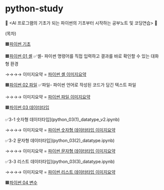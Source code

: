 # python-study
🐍 <AI 프로그램의 기초가 되는 파이썬의 기초부터 시작하는 공부노트 및 코딩연습> 🐍

(목차)

🟧[파이썬 기초](python_0.ipynb)

🟧[파이썬 01 셸](python_01_shell.ipynb)
✅셸- 파이썬 명령어를 직접 입력하고 결과를 바로 확인할 수 있는 대화형 환경

→→→→ 이미지요약 = [파이썬 셸 이미지요약](파이썬_01_이미지요약.png)

🟧[파이썬 02 파일](python_02_file.ipynb)
✅파일- 파이썬 언어로 작성된 코드가 담긴 텍스트 파일

→→→→ 이미지요약 = [파이썬 파일 이미지요약](파이썬_02_이미지요약.png)

🟧[파이썬 03 데이터타입](python_03(0)_datatype.ipynb)

✅3-1 숫자형 데이터타입](python_03(1)_datatype_v2.ipynb)

 →→→→ 이미지요약 = [파이썬 숫자형 데이터타입 이미지요약](파이썬_03-1_이미지요약.png)
 
✅3-2 문자형 데이터타입](python_03(2)_datatype.ipynb)

 →→→→ 이미지요약 = [파이썬 문자형 데이터타입 이미지요약](파이썬_03-2_이미지요약.png)
 
✅3-3 리스트 데이터타입](python_03(3)_datatype.ipynb)

 →→→→ 이미지요약 = [파이썬 리스트 데이터타입 이미지요약](파이썬_03-3_이미지요약.png)

 🟧[파이썬 04 변수](python_04_variable.ipynb)
